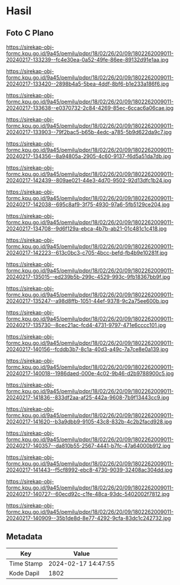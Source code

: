 # Hasil

## Foto C Plano

https://sirekap-obj-formc.kpu.go.id/9a45/pemilu/pdpr/18/02/26/20/09/1802262009011-20240217-133239--fc4e30ea-0a52-49fe-86ee-89132d91e1aa.jpg

https://sirekap-obj-formc.kpu.go.id/9a45/pemilu/pdpr/18/02/26/20/09/1802262009011-20240217-133420--2898b4a5-5bea-4ddf-8bf6-b1e233a186f6.jpg

https://sirekap-obj-formc.kpu.go.id/9a45/pemilu/pdpr/18/02/26/20/09/1802262009011-20240217-133638--e0370732-2c84-4269-85ec-6ccac6a06cae.jpg

https://sirekap-obj-formc.kpu.go.id/9a45/pemilu/pdpr/18/02/26/20/09/1802262009011-20240217-133903--79f2bac5-b65b-4edc-a785-5b9d622da9c7.jpg

https://sirekap-obj-formc.kpu.go.id/9a45/pemilu/pdpr/18/02/26/20/09/1802262009011-20240217-134356--8a94805a-2905-4c60-9137-f6d5a51da7db.jpg

https://sirekap-obj-formc.kpu.go.id/9a45/pemilu/pdpr/18/02/26/20/09/1802262009011-20240217-142439--809ae021-44e3-4d70-9502-92d13dfc1b24.jpg

https://sirekap-obj-formc.kpu.go.id/9a45/pemilu/pdpr/18/02/26/20/09/1802262009011-20240217-142038--695c8af9-3f75-4930-97a6-5fb5129ce204.jpg

https://sirekap-obj-formc.kpu.go.id/9a45/pemilu/pdpr/18/02/26/20/09/1802262009011-20240217-134708--9d6f129a-ebca-4b7b-ab21-01c481c1c418.jpg

https://sirekap-obj-formc.kpu.go.id/9a45/pemilu/pdpr/18/02/26/20/09/1802262009011-20240217-142223--613c0bc3-c705-4bcc-befd-fb4b9e10281f.jpg

https://sirekap-obj-formc.kpu.go.id/9a45/pemilu/pdpr/18/02/26/20/09/1802262009011-20240217-135015--ed239b5b-299c-4529-993c-9fb18367bb9f.jpg

https://sirekap-obj-formc.kpu.go.id/9a45/pemilu/pdpr/18/02/26/20/09/1802262009011-20240217-135247--a98d8ffb-1051-44ef-9378-9c2a75ee600b.jpg

https://sirekap-obj-formc.kpu.go.id/9a45/pemilu/pdpr/18/02/26/20/09/1802262009011-20240217-135730--8cec21ac-fcd4-4731-9797-471e6cccc101.jpg

https://sirekap-obj-formc.kpu.go.id/9a45/pemilu/pdpr/18/02/26/20/09/1802262009011-20240217-140156--fcddb3b7-8c1a-40d3-a49c-7a7ce8e0a139.jpg

https://sirekap-obj-formc.kpu.go.id/9a45/pemilu/pdpr/18/02/26/20/09/1802262009011-20240217-140018--1986daed-000e-4c02-9b46-d2b9788900c5.jpg

https://sirekap-obj-formc.kpu.go.id/9a45/pemilu/pdpr/18/02/26/20/09/1802262009011-20240217-141836--833df2aa-af25-442a-9608-7b9f13443cc9.jpg

https://sirekap-obj-formc.kpu.go.id/9a45/pemilu/pdpr/18/02/26/20/09/1802262009011-20240217-141620--b3a9dbb9-9105-43c8-832b-4c2b2facd928.jpg

https://sirekap-obj-formc.kpu.go.id/9a45/pemilu/pdpr/18/02/26/20/09/1802262009011-20240217-140357--da810b55-2567-4441-b7fc-47a64000b912.jpg

https://sirekap-obj-formc.kpu.go.id/9a45/pemilu/pdpr/18/02/26/20/09/1802262009011-20240217-141443--f5cf8992-ebc8-4730-9039-32408ac304dd.jpg

https://sirekap-obj-formc.kpu.go.id/9a45/pemilu/pdpr/18/02/26/20/09/1802262009011-20240217-140727--60ecd92c-c1fe-48ca-93dc-5402002f7812.jpg

https://sirekap-obj-formc.kpu.go.id/9a45/pemilu/pdpr/18/02/26/20/09/1802262009011-20240217-140909--35b1de8d-8e77-4292-9cfa-83dc1c242732.jpg


## Metadata

| Key        | Value               |
| ---------- | ------------------- |
| Time Stamp | 2024-02-17 14:47:55 |
| Kode Dapil | 1802                |



